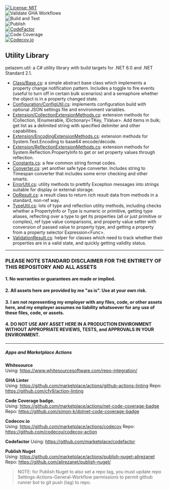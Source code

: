 [![License: MIT](https://img.shields.io/badge/License-MIT-brightgreen.svg)](https://github.com/plzm/pelazem.util/blob/main/LICENSE)  
![Validate GHA Workflows](https://github.com/plzm/pelazem.util/actions/workflows/validate-workflows.yml/badge.svg)  
![Build and Test](https://github.com/plzm/pelazem.util/actions/workflows/build-test.yml/badge.svg)  
![Publish](https://github.com/plzm/pelazem.util/actions/workflows/publish.yml/badge.svg)  
[![CodeFactor](https://www.codefactor.io/repository/github/plzm/pelazem.util/badge)](https://www.codefactor.io/repository/github/plzm/pelazem.util)  
![Code Coverage](https://img.shields.io/endpoint?url=https://gist.githubusercontent.com/plzm/3ab4e24d2617826260a3536b2e456d12/raw/pelazem.util.tests.coverage.json)  
[![Codecov.io](https://codecov.io/gh/plzm/pelazem.util/branch/main/graph/badge.svg?token=7M2A9GV73P)](https://codecov.io/gh/plzm/pelazem.util)  

## Utility Library

pelazem.util: a C# utility library with build targets for .NET 6.0 and .NET Standard 2.1.

- [Class/Base.cs](src/pelazem.util/Class/Base.cs): a simple abstract base class which implements a property change notification pattern. Includes a toggle to fire events (useful to turn off in certain bulk scenarios) and a semaphore whether the object is in a property changed state.
- [Configuration/ConfigUtil.cs](src/pelazem.util/Configuration/ConfigUtil.cs): implements configuration build with optional JSON settings file and environment variables.
- [Extension/CollectionExtensionMethods.cs](src/pelazem.util/Extension/CollectionExtensionMethods.cs): extension methods for ICollection<T>, IEnumerable<T>, IDictionary<TKey, TValue>. Add items in bulk; get list as a delimited string with specified delimiter and other capabilities.
- [Extension/EncodingExtensionMethods.cs](src/pelazem.util.tests/EncodingExtensionMethodTests.cs): extension methods for System.Text.Encoding to base64 encode/decode.
- [Extension/ReflectionExtensionMethods.cs](src/pelazem.util/Extension/ReflectionExtensionMethods.cs): extension methods for System.Reflection.PropertyInfo to get or set property values through reflection.
- [Constants.cs](src/pelazem.util/Constants.cs): a few common string format codes.
- [Converter.cs](src/pelazem.util/Converter.cs): yet another safe type converter. Includes string to Timespan converter that includes some error checking and other smarts.
- [ErrorUtil.cs](src/pelazem.util/ErrorUtil.cs): utility methods to prettify Exception messages into strings suitable for display or external storage.
- [OpResult.cs](src/pelazem.util/OpResult.cs): a result class to return rich result data from methods in a standard, non-ref way.
- [TypeUtil.cs](src/pelazem.util/TypeUtil.cs): lots of type and reflection utility methods, including checks whether a PropertyInfo or Type is numeric or primitive, getting type aliases, reflecting over a type to get its properties (all or just primitive or complex), ref type value comparisons, and property value setter with conversion of passed value to property type, and getting a property from a property selector Expression<Func<T>>.
- [ValidationResult.cs](src/pelazem.util/ValidationResult.cs): helper for classes which need to track whether their properties are in a valid state, and quickly getting validity status.

---

### PLEASE NOTE STANDARD DISCLAIMER FOR THE ENTIRETY OF THIS REPOSITORY AND ALL ASSETS
#### 1. No warranties or guarantees are made or implied.
#### 2. All assets here are provided by me "as is". Use at your own risk.
#### 3. I am not representing my employer with any files, code, or other assets here, and my employer assumes no liability whatsoever for any use of these files, code, or assets.
#### 4. DO NOT USE ANY ASSET HERE IN A PRODUCTION ENVIRONMENT WITHOUT APPROPRIATE REVIEWS, TESTS, and APPROVALS IN YOUR ENVIRONMENT.

---

##### Apps and Marketplace Actions

**Whitesource**  
Using: https://www.whitesourcesoftware.com/repo-integration/

**GHA Linter**  
Using: https://github.com/marketplace/actions/github-actions-linting
Repo: https://github.com/cfy9/action-linting

**Code Coverage badge.**  
Using: https://github.com/marketplace/actions/net-code-coverage-badge  
Repo: https://github.com/simon-k/dotnet-code-coverage-badge  

**Codecov.io**  
Using: https://github.com/marketplace/actions/codecov
Repo: https://github.com/codecov/codecov-action

**Codefactor**
Using: https://github.com/marketplace/codefactor

**Publish Nuget**  
Using: https://github.com/marketplace/actions/publish-nuget-alirezanet
Repo: https://github.com/alirezanet/publish-nuget/

> NOTE: for Publish Nuget to also set a repo tag, you must update repo Settings-Actions-General-Workflow permissions to permit github runner bot to git push (tag) to repo.

